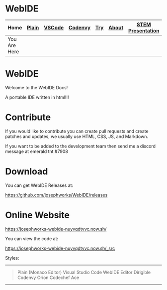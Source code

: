 # WebIDE

| Home         | [Plain](PLAIN.md) | [VSCode](VSCODE.md) | [Codenvy](CODENVY.md) | [Try](https://josephworks-webide-nuyvqdtvvc.now.sh/) | [About](ABOUT.md) | [STEM Presentation](stem/START.md) |
|--------------|-------------------|---------------------|-----------------------|------------------------------------------------------|-------------------|--------------------------------------|
| You Are Here |                   |                     |                       |                                                      |                   |                                      |

# WebIDE

Welcome to the WebIDE Docs!

A portable IDE written in html!!!

# Contribute

If you would like to contribute you can create pull requests and create patches and updates, we usually use HTML, CSS, JS, and Markdown.

If you want to be added to the development team then send me a discord message at 
emerald tnt #7908

# Download

You can get WebIDE Releases at:

https://github.com/josephworks/WebIDE/releases

# Online Website

https://josephworks-webide-nuyvqdtvvc.now.sh/

You can view the code at:

https://josephworks-webide-nuyvqdtvvc.now.sh/_src

Styles:

---

> Plain (Monaco Editor)
> Visual Studio Code
> WebIDE Editor
> Dirigible
> Codenvy
> Orion
> Codechef
> Ace

---
